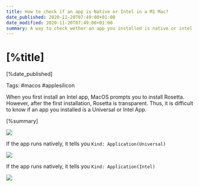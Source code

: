 ```yaml
---
title: How to check if an app is Native or Intel in a M1 Mac?
date_published: 2020-11-20T07:49:00+01:00
date_modified: 2020-11-20T07:49:00+01:00
summary: A way to check wether an app you installed is native or intel is to right click "Get Info" in an application.
---
```


# [%title]

[%date_published]

Tags: #macos #applesilicon

When you first install an Intel app, MacOS prompts you to install Rosetta. However, after the first installation, Rosetta is transparent. Thus, it is difficult to know if an app you installed is a Universal or Intel App. 

[%summary]

![](https://images.sergiodelamo.com/app-get-info.png)

If the app runs natively, it tells you `Kind: Application(Universal)`

![](https://images.sergiodelamo.com/macos-app-universal.png)

If the app runs natively, it tells you `Kind: Application(Intel)`

![](https://images.sergiodelamo.com/macos-app-intel.png)

